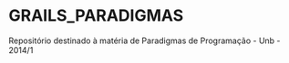 GRAILS_PARADIGMAS
=================

Repositório destinado à matéria de Paradigmas de Programação - Unb - 2014/1
